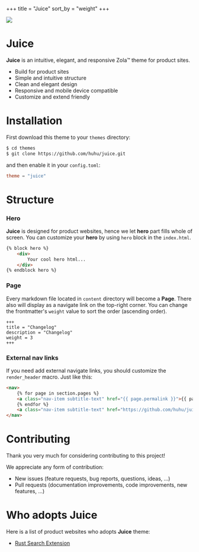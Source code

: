 +++
title = "Juice"
sort_by = "weight"
+++

![](juice-small.svg)

# Juice

**Juice** is an intuitive, elegant, and responsive Zola™ theme for product sites.

- Build for product sites
- Simple and intuitive structure
- Clean and elegant design 
- Responsive and mobile device compatible
- Customize and extend friendly

# Installation

First download this theme to your `themes` directory:

```bash
$ cd themes
$ git clone https://github.com/huhu/juice.git
```
and then enable it in your `config.toml`:

```toml
theme = "juice"
```

# Structure

### Hero

**Juice** is designed for product websites, hence we let **hero** part fills whole of screen.
You can customize your **hero** by using `hero` block in the `index.html`.

```html
{% block hero %}
    <div>
        Your cool hero html...
    </div>
{% endblock hero %}
```

### Page

Every markdown file located in `content` directory will become a **Page**. There also will display as
a navigate link on the top-right corner. 
You can change the frontmatter's `weight` value to sort the order (ascending order).

```
+++
title = "Changelog"
description = "Changelog"
weight = 3
+++

```

### External nav links

If you need add external navigate links, you should customize the `render_header` macro. 
Just like this:

```html
<nav>
    {% for page in section.pages %}
    <a class="nav-item subtitle-text" href="{{ page.permalink }}">{{ page.title }}</a>
    {% endfor %}
    <a class="nav-item subtitle-text" href="https://github.com/huhu/juice">Github</a>
</nav>
```

# Contributing

Thank you very much for considering contributing to this project!

We appreciate any form of contribution:

- New issues (feature requests, bug reports, questions, ideas, ...)
- Pull requests (documentation improvements, code improvements, new features, ...)

# Who adopts Juice

Here is a list of product websites who adopts **Juice** theme:

- [Rust Search Extension](https://rust-search-extension.now.sh/)